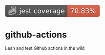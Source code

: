 ![Jest coverage](./badges/coverage-jest%20coverage.svg)

# github-actions

Lean and test Github actions in the wild

